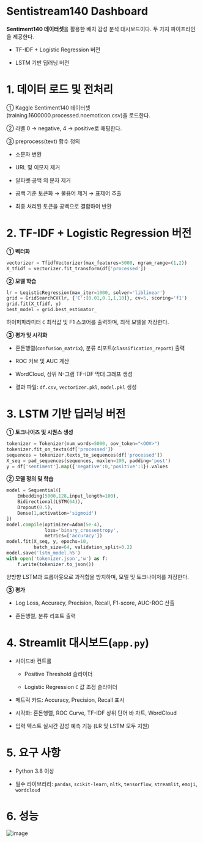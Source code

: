 # Sentistream140 Dashboard
**Sentiment140 데이터셋**을 활용한 배치 감성 분석 대시보드이다. 두 가지 파이프라인을 제공한다.

- TF-IDF + Logistic Regression 버전

- LSTM 기반 딥러닝 버전

# 1. 데이터 로드 및 전처리
① Kaggle Sentiment140 데이터셋(training.1600000.processed.noemoticon.csv)을 로드한다.

② 라벨 0 → negative, 4 → positive로 매핑한다.

③ preprocess(text) 함수 정의

- 소문자 변환

- URL 및 이모지 제거

- 알파벳·공백 외 문자 제거

- 공백 기준 토큰화 → 불용어 제거 → 표제어 추출

- 최종 처리된 토큰을 공백으로 결합하여 반환 

# 2. TF-IDF + Logistic Regression 버전
**① 벡터화**
```python
vectorizer = TfidfVectorizer(max_features=5000, ngram_range=(1,2))
X_tfidf = vectorizer.fit_transform(df['processed'])
```

**② 모델 학습**
```python
lr = LogisticRegression(max_iter=1000, solver='liblinear')
grid = GridSearchCV(lr, {'C':[0.01,0.1,1,10]}, cv=5, scoring='f1')
grid.fit(X_tfidf, y)
best_model = grid.best_estimator_
```
하이퍼파라미터 `C` 최적값 및 F1 스코어를 출력하며, 최적 모델을 저장한다.

**③ 평가 및 시각화**
- 혼돈행렬(`confusion_matrix`), 분류 리포트(`classification_report`) 출력

- ROC 커브 및 AUC 계산

- WordCloud, 상위 N-그램 TF-IDF 막대 그래프 생성

- 결과 파일: `df.csv`, `vectorizer.pkl`, `model.pkl` 생성

# 3. LSTM 기반 딥러닝 버전
**① 토크나이즈 및 시퀀스 생성**
```python
tokenizer = Tokenizer(num_words=5000, oov_token="<OOV>")
tokenizer.fit_on_texts(df['processed'])
sequences = tokenizer.texts_to_sequences(df['processed'])
X_seq = pad_sequences(sequences, maxlen=100, padding='post')
y = df['sentiment'].map({'negative':0,'positive':1}).values
```

**② 모델 정의 및 학습**
```python
model = Sequential([
    Embedding(5000,128,input_length=100),
    Bidirectional(LSTM(64)),
    Dropout(0.5),
    Dense(1,activation='sigmoid')
])
model.compile(optimizer=Adam(5e-4),
              loss='binary_crossentropy',
              metrics=['accuracy'])
model.fit(X_seq, y, epochs=10,
          batch_size=64, validation_split=0.2)
model.save('lstm_model.h5')
with open('tokenizer.json','w') as f:
    f.write(tokenizer.to_json())
```
양방향 LSTM과 드롭아웃으로 과적합을 방지하며, 모델 및 토크나이저를 저장한다.

**③ 평가**
- Log Loss, Accuracy, Precision, Recall, F1-score, AUC-ROC 산출

- 혼돈행렬, 분류 리포트 출력

# 4. Streamlit 대시보드(`app.py`)
- 사이드바 컨트롤

  - Positive Threshold 슬라이더

  - Logistic Regression `C` 값 조정 슬라이더

- 메트릭 카드: Accuracy, Precision, Recall 표시

- 시각화: 혼돈행렬, ROC Curve, TF-IDF 상위 단어 바 차트, WordCloud

- 입력 텍스트 실시간 감성 예측 기능 (LR 및 LSTM 모두 지원)

# 5. 요구 사항
- Python 3.8 이상

- 필수 라이브러리: `pandas`, `scikit-learn`, `nltk`, `tensorflow`, `streamlit`, `emoji`, `wordcloud`

# 6. 성능
![image](https://github.com/user-attachments/assets/dd2f3226-9b4f-47fc-86de-2c1a821fa586)

